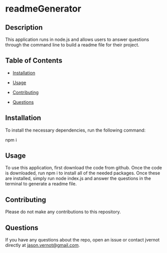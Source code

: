 # readmeGenerator

## Description

This application runs in node.js and allows users to answer questions through the command line to build a readme file for their project.

## Table of Contents

* [Installation](#installation)

* [Usage](#usage)

* [Contributing](#contributing)

* [Questions](#questions)


## Installation

To install the necessary dependencies, run the following command:

npm i


## Usage

To use this application, first download the code from github. Once the code is downloaded, run npm i to install all of the needed packages. Once these are installed, simply run node index.js and answer the questions in the terminal to generate a readme file.


## Contributing

Please do not make any contributions to this repository. 



## Questions

If you have any questions about the repo, open an issue or contact jvernot directly at jason.vernot@gmail.com.